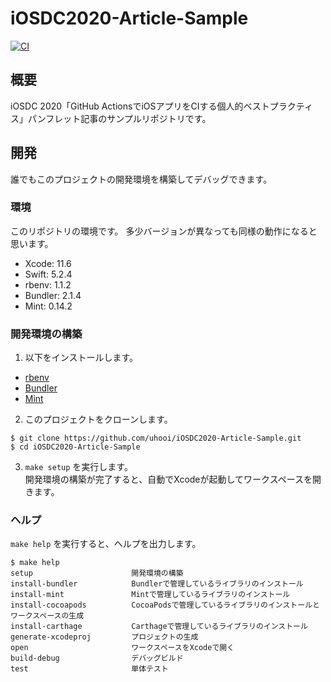 # iOSDC2020-Article-Sample

[![CI](https://github.com/uhooi/iOSDC2020-Article-Sample/workflows/CI/badge.svg)](https://github.com/uhooi/iOSDC2020-Article-Sample/actions?query=workflow%3ACI)

## 概要

iOSDC 2020「GitHub ActionsでiOSアプリをCIする個人的ベストプラクティス」パンフレット記事のサンプルリポジトリです。

## 開発

誰でもこのプロジェクトの開発環境を構築してデバッグできます。

### 環境

このリポジトリの環境です。
多少バージョンが異なっても同様の動作になると思います。

- Xcode: 11.6
- Swift: 5.2.4
- rbenv: 1.1.2
- Bundler: 2.1.4
- Mint: 0.14.2

### 開発環境の構築

1. 以下をインストールします。

- [rbenv](https://github.com/rbenv/rbenv)
- [Bundler](https://github.com/rubygems/bundler)
- [Mint](https://github.com/yonaskolb/Mint)

2. このプロジェクトをクローンします。

```
$ git clone https://github.com/uhooi/iOSDC2020-Article-Sample.git
$ cd iOSDC2020-Article-Sample
```

3. `make setup` を実行します。  
開発環境の構築が完了すると、自動でXcodeが起動してワークスペースを開きます。

### ヘルプ

`make help` を実行すると、ヘルプを出力します。

```
$ make help
setup                      開発環境の構築
install-bundler            Bundlerで管理しているライブラリのインストール
install-mint               Mintで管理しているライブラリのインストール
install-cocoapods          CocoaPodsで管理しているライブラリのインストールとワークスペースの生成
install-carthage           Carthageで管理しているライブラリのインストール
generate-xcodeproj         プロジェクトの生成
open                       ワークスペースをXcodeで開く
build-debug                デバッグビルド
test                       単体テスト
```

